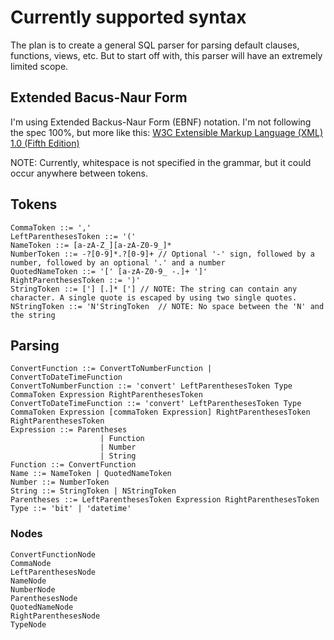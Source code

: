 # Currently supported syntax

The plan is to create a general SQL parser for parsing default clauses, functions, views, etc. But to start off with, this parser will have an extremely limited scope.

## Extended Bacus-Naur Form

I'm using Extended Backus-Naur Form (EBNF) notation. I'm not following the spec 100%, but more like this: [W3C Extensible Markup Language (XML) 1.0 (Fifth Edition)](https://www.w3.org/TR/xml/#sec-notation)

NOTE: Currently, whitespace is not specified in the grammar, but it could occur anywhere between tokens.

## Tokens

``` ebnf
CommaToken ::= ','
LeftParenthesesToken ::= '('
NameToken ::= [a-zA-Z_][a-zA-Z0-9_]*
NumberToken ::= -?[0-9]*.?[0-9]+ // Optional '-' sign, followed by a number, followed by an optional '.' and a number
QuotedNameToken ::= '[' [a-zA-Z0-9_ -.]+ ']'
RightParenthesesToken ::= ')'
StringToken ::= ['] [.]* ['] // NOTE: The string can contain any character. A single quote is escaped by using two single quotes.
NStringToken ::= 'N'StringToken  // NOTE: No space between the 'N' and the string
```

## Parsing

``` ebnf
ConvertFunction ::= ConvertToNumberFunction | ConvertToDateTimeFunction
ConvertToNumberFunction ::= 'convert' LeftParenthesesToken Type CommaToken Expression RightParenthesesToken
ConvertToDateTimeFunction ::= 'convert' LeftParenthesesToken Type CommaToken Expression [commaToken Expression] RightParenthesesToken
RightParenthesesToken
Expression ::= Parentheses 
                    | Function
                    | Number
                    | String
Function ::= ConvertFunction
Name ::= NameToken | QuotedNameToken
Number ::= NumberToken
String ::= StringToken | NStringToken
Parentheses ::= LeftParenthesesToken Expression RightParenthesesToken
Type ::= 'bit' | 'datetime'
```

### Nodes

``` ebnf
ConvertFunctionNode
CommaNode
LeftParenthesesNode
NameNode
NumberNode
ParenthesesNode
QuotedNameNode
RightParenthesesNode
TypeNode
```


